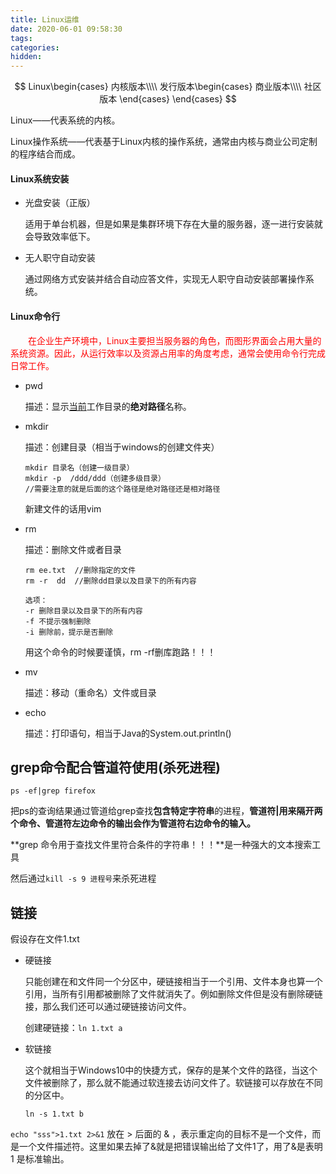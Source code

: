 ```yaml
---
title: Linux运维
date: 2020-06-01 09:58:30
tags:
categories:
hidden:
---
```


$$
Linux\begin{cases}
内核版本\\\\
发行版本\begin{cases}
商业版本\\\\
社区版本
\end{cases}
\end{cases}
$$

Linux——代表系统的内核。

Linux操作系统——代表基于Linux内核的操作系统，通常由内核与商业公司定制的程序结合而成。

#### Linux系统安装

+ 光盘安装（正版）

  适用于单台机器，但是如果是集群环境下存在大量的服务器，逐一进行安装就会导致效率低下。

+ 无人职守自动安装

  通过网络方式安装并结合自动应答文件，实现无人职守自动安装部署操作系统。

#### Linux命令行

&emsp;&emsp;<span style="color:red">在企业生产环境中，Linux主要担当服务器的角色，而图形界面会占用大量的系统资源。因此，从运行效率以及资源占用率的角度考虑，通常会使用命令行完成日常工作。</span><!-- 这就是为什么你要学习Linux命令行的原因，Terminal:终端 -->

+ pwd

  描述：显示<u>当前</u>工作目录的**绝对路径**名称。

  <!-- 也就是当前在哪一个文件夹下面，显示目前所在的工作目录的绝对路径名称 -->

+ mkdir

  描述：创建目录（相当于windows的创建文件夹）

  ```shell
  mkdir 目录名（创建一级目录）
  mkdir -p  /ddd/ddd（创建多级目录）
  //需要注意的就是后面的这个路径是绝对路径还是相对路径
  ```

  新建文件的话用vim

+ rm

  描述：删除文件或者目录

  ```
  rm ee.txt  //删除指定的文件
  rm -r  dd  //删除dd目录以及目录下的所有内容
  
  选项：
  -r 删除目录以及目录下的所有内容
  -f 不提示强制删除
  -i 删除前，提示是否删除
  ```

  用这个命令的时候要谨慎，rm -rf删库跑路！！！

+ mv

  描述：移动（重命名）文件或目录

+ echo

  描述：打印语句，相当于Java的System.out.println()

## grep命令配合管道符使用(杀死进程)

`ps -ef|grep firefox`

把ps的查询结果通过管道给grep查找**包含特定字符串**的进程，**管道符|用来隔开两个命令、管道符左边命令的输出会作为管道符右边命令的输入。**

**grep 命令用于查找文件里符合条件的字符串！！！**是一种强大的文本搜索工具

然后通过`kill -s 9 进程号`来杀死进程



## 链接

假设存在文件1.txt

+ 硬链接

  只能创建在和文件同一个分区中，硬链接相当于一个引用、文件本身也算一个引用，当所有引用都被删除了文件就消失了。例如删除文件但是没有删除硬链接，那么我们还可以通过硬链接访问文件。

  创建硬链接：`ln 1.txt a`

+ 软链接

  这个就相当于Windows10中的快捷方式，保存的是某个文件的路径，当这个文件被删除了，那么就不能通过软连接去访问文件了。软链接可以存放在不同的分区中。

  `ln -s 1.txt b`





`echo "sss">1.txt 2>&1`  放在 > 后面的 & ，表示重定向的目标不是一个文件，而是一个文件描述符。这里如果去掉了&就是把错误输出给了文件1了，用了&是表明 1 是标准输出。
